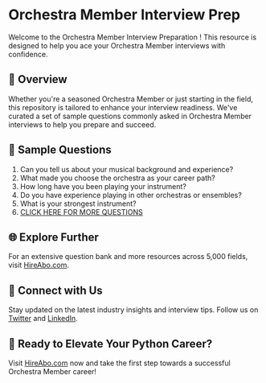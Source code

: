 # Orchestra Member Interview Prep

Welcome to the Orchestra Member Interview Preparation ! This resource is designed to help you ace your Orchestra Member interviews with confidence.

## 🚀 Overview

Whether you're a seasoned Orchestra Member or just starting in the field, this repository is tailored to enhance your interview readiness. We've curated a set of sample questions commonly asked in Orchestra Member interviews to help you prepare and succeed.

## 📝 Sample Questions

1. Can you tell us about your musical background and experience?
2. What made you choose the orchestra as your career path?
3. How long have you been playing your instrument?
4. Do you have experience playing in other orchestras or ensembles?
5. What is your strongest instrument?
6. [CLICK HERE FOR MORE QUESTIONS](https://hireabo.com/job/16_1_20/Orchestra%20Member)

## 🌐 Explore Further

For an extensive question bank and more resources across 5,000 fields, visit [HireAbo.com](https://www.hireabo.com).

## 📱 Connect with Us

Stay updated on the latest industry insights and interview tips. Follow us on [Twitter](https://twitter.com/hireabo) and [LinkedIn](https://www.linkedin.com/in/hire-abo-3609972a8/).

## 🚀 Ready to Elevate Your Python Career?

Visit [HireAbo.com](https://www.hireabo.com) now and take the first step towards a successful Orchestra Member career!